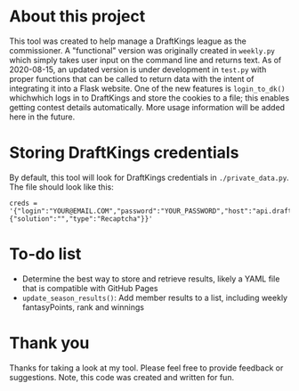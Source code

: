 # About this project
This tool was created to help manage a DraftKings league as the commissioner. A "functional" version was originally created in `weekly.py` which simply takes user input on the command line and returns text. As of 2020-08-15, an updated version is under development in `test.py` with proper functions that can be called to return data with the intent of integrating it into a Flask website. One of the new features is `login_to_dk()` whichwhich logs in to DraftKings and store the cookies to a file; this enables getting contest details automatically. More usage information will be added here in the future.

# Storing DraftKings credentials
By default, this tool will look for DraftKings credentials in `./private_data.py`. The file should look like this:

    creds = '{"login":"YOUR@EMAIL.COM","password":"YOUR_PASSWORD","host":"api.draftkings.com","challengeResponse":{"solution":"","type":"Recaptcha"}}'

# To-do list
- Determine the best way to store and retrieve results, likely a YAML file that is compatible with GitHub Pages
- `update_season_results()`: Add member results to a list, including weekly fantasyPoints, rank and winnings

# Thank you
Thanks for taking a look at my tool. Please feel free to provide feedback or suggestions. Note, this code was created and written for fun.
